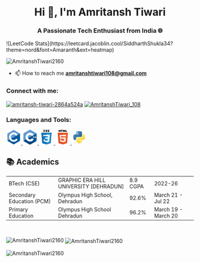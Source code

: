 <h1 align="center">Hi 👋, I'm Amritansh Tiwari</h1>
<h3 align="center">A Passionate Tech Enthusiast from India 🌐</h3>
![LeetCode Stats](https://leetcard.jacoblin.cool/SiddharthShukla34?theme=nord&font=Amaranth&ext=heatmap)

<p align="left"> <img src="https://komarev.com/ghpvc/?username=amritanshtiwari108&label=Profile%20views&color=0e75b6&style=flat" alt="AmritanshTiwari2160" /> </p>

- 📫 How to reach me **amritanshtiwari108@gmail.com**

<h3 align="left">Connect with me:</h3>
<a href="https://linkedin.com/in/amritansh-tiwari-2864a524a" target="blank"><img align="center" src="https://raw.githubusercontent.com/rahuldkjain/github-profile-readme-generator/master/src/images/icons/Social/linked-in-alt.svg" alt="amritansh-tiwari-2864a524a" height="30" width="40" /></a>
<a href="https://www.leetcode.com/AmritanshTiwari_108" target="blank"><img align="center" src="https://raw.githubusercontent.com/rahuldkjain/github-profile-readme-generator/master/src/images/icons/Social/leet-code.svg" alt="AmritanshTiwari_108" height="30" width="40" /></a>
</p>

<h3 align="left">Languages and Tools:</h3>
<p align="left"> <a href="https://www.cprogramming.com/" target="_blank" rel="noreferrer"> <img src="https://raw.githubusercontent.com/devicons/devicon/master/icons/c/c-original.svg" alt="c" width="40" height="40"/> </a> <a href="https://www.w3schools.com/cpp/" target="_blank" rel="noreferrer"> <img src="https://raw.githubusercontent.com/devicons/devicon/master/icons/cplusplus/cplusplus-original.svg" alt="cplusplus" width="40" height="40"/> </a> <a href="https://www.w3schools.com/css/" target="_blank" rel="noreferrer"> <img src="https://raw.githubusercontent.com/devicons/devicon/master/icons/css3/css3-original-wordmark.svg" alt="css3" width="40" height="40"/> </a> <a href="https://www.w3.org/html/" target="_blank" rel="noreferrer"> <img src="https://raw.githubusercontent.com/devicons/devicon/master/icons/html5/html5-original-wordmark.svg" alt="html5" width="40" height="40"/> </a> <a href="https://www.python.org" target="_blank" rel="noreferrer"> <img src="https://raw.githubusercontent.com/devicons/devicon/master/icons/python/python-original.svg" alt="python" width="40" height="40"/> </a> </p>


<h2>📚 Academics  </h2>

| | |  || | 
|-----------|-----------|-----------|-----------|-----------|
| BTech (CSE) | GRAPHIC ERA HILL UNIVERSITY [DEHRADUN]  | 8.9 CGPA | 2022-26 |
| Secondary Education (PCM) | Olympus High School, Dehradun | 92.6% | March 21 - Jul 22 |
| Primary Education | Olympus High School Dehradun | 96.2% | March 19 - March 20 |
<br>
<p><img align="left" src="https://github-readme-stats.vercel.app/api/top-langs?username=AmritanshTiwari2160&show_icons=true&locale=en&layout=compact" alt="AmritanshTiwari2160" /></p>

<p>&nbsp;<img align="center" src="https://github-readme-stats.vercel.app/api?username=AmritanshTiwari2160&show_icons=true&locale=en" alt="AmritanshTiwari2160" /></p>

<p><img align="center" src="https://github-readme-streak-stats.herokuapp.com/?user=AmritanshTiwari2160&" alt="AmritanshTiwari2160" /></p>



